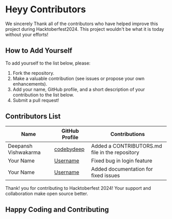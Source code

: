 # Heyy Contributors

We sincerely Thank all of the contributors who have helped improve this project during Hacktoberfest2024. This project wouldn't be what it is today without your efforts!

## How to Add Yourself

To add yourself to the list below, please:
1. Fork the repository.
2. Make a valuable contribution (see issues or propose your own enhancements).
3. Add your name, GitHub profile, and a short description of your contribution to the list below.
4. Submit a pull request!

## Contributors List

| Name                    | GitHub Profile                                    | Contributions                                   |
| ----------------------- | ------------------------------------------------- | ----------------------------------------------- |
| Deepansh Vishwakarma    | [codebydeep](https://github.com/codebydeep)       | Added a CONTRIBUTORS.md file in the repository  |
| Your Name               | [Username](https://github.com/username)           | Fixed bug in login feature                      |
| Your Name               | [Username](https://github.com/username)           | Added documentation for fixed issues            |


Thank! you for contributing to Hacktoberfest 2024! Your support and collaboration make open source better.
## Happy Coding and Contributing